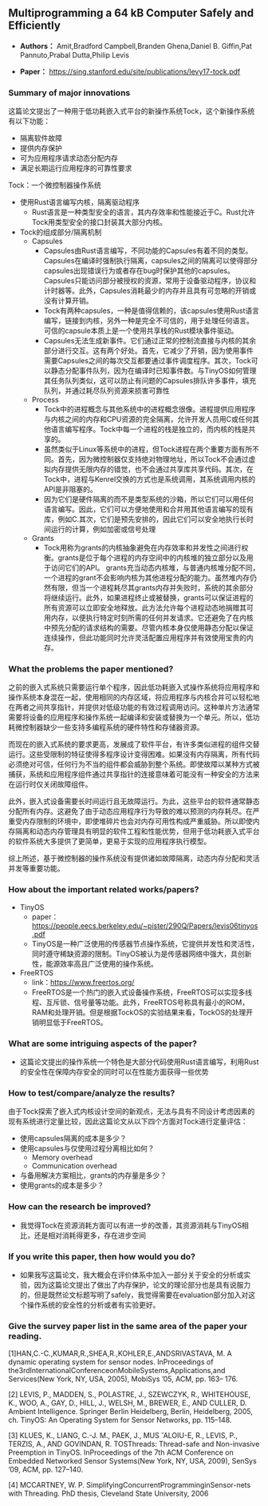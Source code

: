 ## Multiprogramming a 64 kB Computer Safely and Efficiently 
- **Authors：**  Amit,Bradford Campbell,Branden Ghena,Daniel B. Giffin,Pat Pannuto,Prabal Dutta,Philip Levis   

- **Paper：** https://sing.stanford.edu/site/publications/levy17-tock.pdf
### Summary of major innovations
 这篇论文提出了一种用于低功耗嵌入式平台的新操作系统Tock，这个新操作系统有以下功能：
 - 隔离软件故障
 - 提供内存保护
 - 可为应用程序请求动态分配内存
 - 满足长期运行应用程序的可靠性要求
 
Tock：一个微控制器操作系统
- 使用Rust语言编写内核，隔离驱动程序
    -  Rust语言是一种类型安全的语言，其内存效率和性能接近于C。Rust允许Tock用类型安全的接口封装其大部分内核。
- Tock的组成部分/隔离机制
    -   Capsules
        -   Capsules由Rust语言编写，不同功能的Capsules有着不同的类型。Capsules在编译时强制执行隔离，capsules之间的隔离可以使得部分capsules出现错误行为或者存在bug时保护其他的capsules。Capsules只能访问部分被授权的资源，常用于设备驱动程序，协议和计时器等。此外，Capsules消耗最少的内存并且具有可忽略的开销或没有计算开销。
        -   Tock有两种capsules，一种是值得信赖的，该capsules使用Rust语言编写，链接到内核，另外一种是完全不可信的，用于处理任何语言。可信的capsule本质上是一个使用共享栈的Rust模块事件驱动。
        -   Capsules无法生成新事件。它们通过正常的控制流直接与内核的其余部分进行交互。这有两个好处。首先，它减少了开销，因为使用事件需要Capsules之间的每次交互都要通过事件调度程序。其次，Tock可以静态分配事件队列，因为在编译时已知事件数。与TinyOS如何管理其任务队列类似，这可以防止有问题的Capsules排队许多事件，填充队列，并通过耗尽队列资源来损害可靠性
    -   Process
        -  Tock中的进程概念与其他系统中的进程概念很像。进程提供应用程序与内核之间的内存和CPU资源的完全隔离，允许开发人员用C或任何其他语言编写程序。Tock中每一个进程的栈是独立的，而内核的栈是共享的。
        - 虽然类似于Linux等系统中的进程，但Tock进程在两个重要方面有所不同。首先，因为微控制器仅支持绝对物理地址，所以Tock不会通过虚拟内存提供无限内存的错觉，也不会通过共享库共享代码。其次，在Tock中，进程与Kenrel交换的方式也是系统调用，其系统调用内核的API是非阻塞的。
        - 因为它们是硬件隔离的而不是类型系统的沙箱，所以它们可以用任何语言编写。因此，它们可以方便地使用和合并用其他语言编写的现有库，例如C.其次，它们是预先安排的，因此它们可以安全地执行长时间运行的计算，例如加密或信号处理
    -   Grants
        - Tock用称为grants的内核抽象避免在内存效率和并发性之间进行权衡。grants是位于每个进程的内存空间中的内核堆的独立部分以及用于访问它们的API。 grants充当动态内核堆，与普通内核堆分配不同，一个进程的grant不会影响内核为其他进程分配的能力。虽然堆内存仍然有限，但当一个进程耗尽其grants内存并失败时，系统的其余部分将继续运行。此外，如果进程终止或被替换，grants可以保证进程的所有资源可以立即安全地释放。此方法允许每个进程动态地捐赠其可用内存，以便执行特定时刻所需的任何并发请求。它还避免了在内核中预先分配的请求结构的需要。尽管内核本身仅使用静态分配以保证连续操作，但此功能同时允许灵活配置应用程序并有效使用宝贵的内存。
        

### What the problems the paper mentioned?
之前的嵌入式系统只需要运行单个程序，因此低功耗嵌入式操作系统将应用程序和操作系统本身混在一起，使用相同的内存区域，将应用程序与内核合并可以轻松地在两者之间共享指针，并提供对低级功能的有效过程调用访问。这种单片方法通常需要将设备的应用程序和操作系统一起编译和安装或替换为一个单元。所以，低功耗微控制器缺少一些支持多编程系统的硬件特性和存储器资源。

而现在的嵌入式系统的要求更高，发展成了软件平台，有许多类似进程的组件交替运行。这些受限制的特征使得多程序设计变得困难。如果没有内存隔离，所有代码必须绝对可信，任何行为不当的组件都会威胁到整个系统。即使故障以某种方式被捕获，系统和应用程序组件通过共享指针的连接意味着可能没有一种安全的方法来在运行时仅关闭故障组件。

此外，嵌入式设备需要长时间运行且无故障运行。为此，这些平台的软件通常静态分配所有内存。这避免了由于动态应用程序行为导致的难以预测的内存耗尽。在严重受内存限制的环境中，即使堆碎片也会对内存可用性构成严重威胁。所以即使内存隔离和动态内存管理具有明显的软件工程和性能优势，但用于低功耗嵌入式平台的软件系统大多提供了更简单，更易于实现的应用程序执行模型。

综上所述，基于微控制器的操作系统没有提供诸如故障隔离，动态内存分配和灵活并发等重要功能。
### How about the important related works/papers?
- TinyOS
    - paper：https://people.eecs.berkeley.edu/~pister/290Q/Papers/levis06tinyos.pdf
    - TinyOS是一种广泛使用的传感器节点操作系统，它提供并发性和灵活性，同时遵守稀缺资源的限制。TinyOS被认为是传感器网络中强大，具创新性，能源效率高且广泛使用的操作系统。 
- FreeRTOS
    - link：https://www.freertos.org/
    - FreeRTOS是一个热门的嵌入式设备操作系统，FreeRTOS可以实现多线程、互斥锁、信号量等功能。此外，FreeRTOS号称具有最小的ROM，RAM和处理开销。但是根据TockOS的实验结果来看，TockOS的处理开销明显低于FreeRTOS。

### What are some intriguing aspects of the paper?
- 这篇论文提出的操作系统一个特色是大部分代码使用Rust语言编写，利用Rust的安全性在保障内存安全的同时可以在性能方面获得一些优势

### How to test/compare/analyze the results?
由于Tock探索了嵌入式内核设计空间的新观点，无法与具有不同设计考虑因素的现有系统进行定量比较，因此这篇论文从以下四个方面对Tock进行定量评估：
- 使用capsules隔离的成本是多少？ 
- 使用capsules与仅使用过程分离相比如何？ 
    - Memory overhead
    - Communication overhead
- 与备用解决方案相比，grants的内存量是多少？ 
- 使用grants的成本是多少？

### How can the research be improved?
- 我觉得Tock在资源消耗方面可以有进一步的改善，其资源消耗与TinyOS相比，还是相对消耗得更多，存在进步空间

### If you write this paper, then how would you do?
- 如果我写这篇论文，我大概会在评价体系中加入一部分关于安全的分析或实验，因为这篇论文提出了做出了内存保护，论文的理论部分也是具有说服力的，但是既然论文标题写明了safely，我觉得需要在evaluation部分加入对这个操作系统的安全性的分析或者有实验更好。

### Give the survey paper list in the same area of the paper your reading.
[1]HAN,C.-C.,KUMAR,R.,SHEA,R.,KOHLER,E.,ANDSRIVASTAVA, M. A dynamic operating system for sensor nodes. InProceedings of the3rdInternationalConferenceonMobileSystems,Applications,and Services(New York, NY, USA, 2005), MobiSys ’05, ACM, pp. 163– 176. 

[2] LEVIS, P., MADDEN, S., POLASTRE, J., SZEWCZYK, R., WHITEHOUSE,
K., WOO, A., GAY, D., HILL, J., WELSH, M., BREWER, E.,
AND CULLER, D. Ambient Intelligence. Springer Berlin Heidelberg,
Berlin, Heidelberg, 2005, ch. TinyOS: An Operating System for Sensor
Networks, pp. 115–148.

[3] KLUES, K., LIANG, C.-J. M., PAEK, J., MUS ̆ ALOIU-E, R., LEVIS, P., TERZIS, A., AND GOVINDAN, R. TOSThreads: Thread-safe and Non-invasive Preemption in TinyOS. InProceedings of the 7th ACM Conference on Embedded Networked Sensor Systems(New York, NY, USA, 2009), SenSys ’09, ACM, pp. 127–140. 

[4] MCCARTNEY, W. P. SimplifyingConcurrentProgramminginSensor-nets with Threading. PhD thesis, Cleveland State University, 2006
